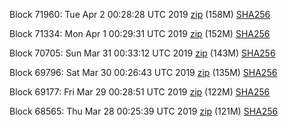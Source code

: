 Block 71960: Tue Apr  2 00:28:28 UTC 2019 [zip](https://dash-bootstrap.ams3.digitaloceanspaces.com/testnet/2019-04-02/bootstrap.dat.zip) (158M) [SHA256](https://dash-bootstrap.ams3.digitaloceanspaces.com/testnet/2019-04-02/sha256.txt)

Block 71334: Mon Apr  1 00:29:31 UTC 2019 [zip](https://dash-bootstrap.ams3.digitaloceanspaces.com/testnet/2019-04-01/bootstrap.dat.zip) (152M) [SHA256](https://dash-bootstrap.ams3.digitaloceanspaces.com/testnet/2019-04-01/sha256.txt)

Block 70705: Sun Mar 31 00:33:12 UTC 2019 [zip](https://dash-bootstrap.ams3.digitaloceanspaces.com/testnet/2019-03-31/bootstrap.dat.zip) (143M) [SHA256](https://dash-bootstrap.ams3.digitaloceanspaces.com/testnet/2019-03-31/sha256.txt)

Block 69796: Sat Mar 30 00:26:43 UTC 2019 [zip](https://dash-bootstrap.ams3.digitaloceanspaces.com/testnet/2019-03-30/bootstrap.dat.zip) (135M) [SHA256](https://dash-bootstrap.ams3.digitaloceanspaces.com/testnet/2019-03-30/sha256.txt)

Block 69177: Fri Mar 29 00:28:51 UTC 2019 [zip](https://dash-bootstrap.ams3.digitaloceanspaces.com/testnet/2019-03-29/bootstrap.dat.zip) (122M) [SHA256](https://dash-bootstrap.ams3.digitaloceanspaces.com/testnet/2019-03-29/sha256.txt)

Block 68565: Thu Mar 28 00:25:39 UTC 2019 [zip](https://dash-bootstrap.ams3.digitaloceanspaces.com/testnet/2019-03-28/bootstrap.dat.zip) (121M) [SHA256](https://dash-bootstrap.ams3.digitaloceanspaces.com/testnet/2019-03-28/sha256.txt)
